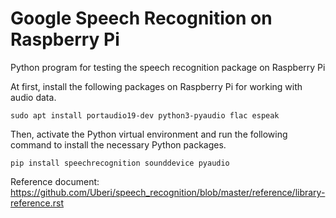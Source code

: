 # Google Speech Recognition on Raspberry Pi
Python program for testing the speech recognition package on Raspberry Pi

At first, install the following packages on Raspberry Pi for working with audio data.  

```console
sudo apt install portaudio19-dev python3-pyaudio flac espeak
```

Then, activate the Python virtual environment and run the following command to install the necessary Python packages. 

```console
pip install speechrecognition sounddevice pyaudio
```
 

Reference document: 
https://github.com/Uberi/speech_recognition/blob/master/reference/library-reference.rst



